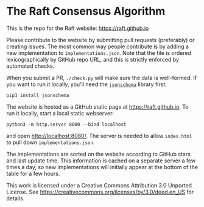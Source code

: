 The Raft Consensus Algorithm
============================

This is the repo for the Raft website: https://raft.github.io

Please contribute to the website by submitting pull requests (preferably) or
creating issues. The most common way people contribute is by adding a new
implementation to `implementations.json`. Note that the file is ordered
lexicographically by GitHub repo URL, and this is strictly enforced by automated
checks.

When you submit a PR, `./check.py` will make sure the data is well-formed. If
you want to run it locally, you'll need the
[`jsonschema`](https://pypi.org/project/jsonschema/) library first:
```
pip3 install jsonschema
```

The website is hosted as a GitHub static page at <https://raft.github.io>. To
run it locally, start a local static webserver:
```
python3 -m http.server 8000 --bind localhost
```
and open <http://localhost:8080/>. The server is needed to allow `index.html` to
pull down `implementations.json`.

The implementations are sorted on the website according to GitHub stars and last
update time. This information is cached on a separate server a few times a day,
so new implementations will initially appear at the bottom of the table for a
few hours.

This work is licensed under a Creative Commons Attribution 3.0 Unported License.
See https://creativecommons.org/licenses/by/3.0/deed.en_US for details.
